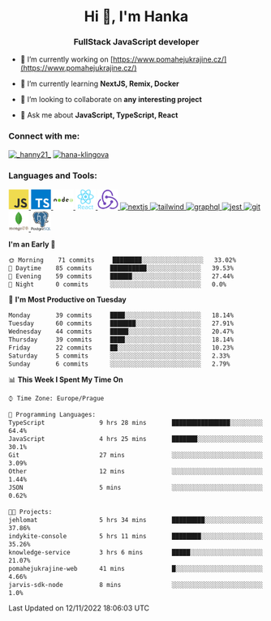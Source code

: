 <h1 align="center">Hi 👋, I'm Hanka</h1>
<h3 align="center">FullStack JavaScript developer</h3>

- 🔭 I’m currently working on [https://www.pomahejukrajine.cz/](https://www.pomahejukrajine.cz/)

- 🌱 I’m currently learning **NextJS, Remix, Docker**

- 👯 I’m looking to collaborate on **any interesting project**

- 💬 Ask me about **JavaScript, TypeScript, React**

<h3 align="left">Connect with me:</h3>
<p align="left">
<a href="https://twitter.com/_hanny21_" target="blank"><img align="center" src="https://raw.githubusercontent.com/rahuldkjain/github-profile-readme-generator/master/src/images/icons/Social/twitter.svg" alt="_hanny21_" height="30" width="40" /></a>
<a href="https://linkedin.com/in/hana-klingova" target="blank"><img align="center" src="https://raw.githubusercontent.com/rahuldkjain/github-profile-readme-generator/master/src/images/icons/Social/linked-in-alt.svg" alt="hana-klingova" height="30" width="40" /></a>
</p>

<h3 align="left">Languages and Tools:</h3>
<p align="left"> 
<a href="https://developer.mozilla.org/en-US/docs/Web/JavaScript" target="_blank" rel="noreferrer"> <img src="https://raw.githubusercontent.com/devicons/devicon/master/icons/javascript/javascript-original.svg" alt="javascript" width="40" height="40"/> </a> 
<a href="https://www.typescriptlang.org/" target="_blank" rel="noreferrer"> <img src="https://raw.githubusercontent.com/devicons/devicon/master/icons/typescript/typescript-original.svg" alt="typescript" width="40" height="40"/> </a> 
<a href="https://nodejsorg" target="_blank" rel="noreferrer"> <img src="https://raw.githubusercontent.com/devicons/devicon/master/icons/nodejs/nodejs-original-wordmark.svg" alt="nodejs" width="40" height="40"/> </a> 
<a href="https://reactjs.org/" target="_blank" rel="noreferrer"> <img src="https://raw.githubusercontent.com/devicons/devicon/master/icons/react/react-original-wordmark.svg" alt="react" width="40" height="40"/> </a> 
<a href="https://redux.js.org" target="_blank" rel="noreferrer"> <img src="https://raw.githubusercontent.com/devicons/devicon/master/icons/redux/redux-original.svg" alt="redux" width="40" height="40"/> </a> 
<a href="https://nextjs.org/" target="_blank" rel="noreferrer"> <img src="https://cdn.worldvectorlogo.com/logos/nextjs-2.svg" alt="nextjs" width="40" height="40"/> </a> 
<a href="https://tailwindcss.com/" target="_blank" rel="noreferrer"> <img src="https://www.vectorlogo.zone/logos/tailwindcss/tailwindcss-icon.svg" alt="tailwind" width="40" height="40"/> </a> 
<a href="https://graphql.org" target="_blank" rel="noreferrer"> <img src="https://www.vectorlogo.zone/logos/graphql/graphql-icon.svg" alt="graphql" width="40" height="40"/> </a> 
<a href="https://jestjs.io" target="_blank" rel="noreferrer"> <img src="https://www.vectorlogo.zone/logos/jestjsio/jestjsio-icon.svg" alt="jest" width="40" height="40"/> </a> 
<a href="https://git-scm.com/" target="_blank" rel="noreferrer"> <img src="https://www.vectorlogo.zone/logos/git-scm/git-scm-icon.svg" alt="git" width="40" height="40"/> </a> 
<a href="https://www.mongodb.com/" target="_blank" rel="noreferrer"> <img src="https://raw.githubusercontent.com/devicons/devicon/master/icons/mongodb/mongodb-original-wordmark.svg" alt="mongodb" width="40" height="40"/> </a>  
<a href="https://www.postgresql.org" target="_blank" rel="noreferrer"> <img src="https://raw.githubusercontent.com/devicons/devicon/master/icons/postgresql/postgresql-original-wordmark.svg" alt="postgresql" width="40" height="40"/> </a> 
</p>

<!--START_SECTION:waka-->
**I'm an Early 🐤** 

```text
🌞 Morning    71 commits     ████████░░░░░░░░░░░░░░░░░   33.02% 
🌆 Daytime    85 commits     ██████████░░░░░░░░░░░░░░░   39.53% 
🌃 Evening    59 commits     ██████░░░░░░░░░░░░░░░░░░░   27.44% 
🌙 Night      0 commits      ░░░░░░░░░░░░░░░░░░░░░░░░░   0.0%

```
📅 **I'm Most Productive on Tuesday** 

```text
Monday       39 commits     ████░░░░░░░░░░░░░░░░░░░░░   18.14% 
Tuesday      60 commits     ███████░░░░░░░░░░░░░░░░░░   27.91% 
Wednesday    44 commits     █████░░░░░░░░░░░░░░░░░░░░   20.47% 
Thursday     39 commits     ████░░░░░░░░░░░░░░░░░░░░░   18.14% 
Friday       22 commits     ██░░░░░░░░░░░░░░░░░░░░░░░   10.23% 
Saturday     5 commits      ░░░░░░░░░░░░░░░░░░░░░░░░░   2.33% 
Sunday       6 commits      ░░░░░░░░░░░░░░░░░░░░░░░░░   2.79%

```


📊 **This Week I Spent My Time On** 

```text
⌚︎ Time Zone: Europe/Prague

💬 Programming Languages: 
TypeScript               9 hrs 28 mins       ████████████████░░░░░░░░░   64.4% 
JavaScript               4 hrs 25 mins       ███████░░░░░░░░░░░░░░░░░░   30.1% 
Git                      27 mins             ░░░░░░░░░░░░░░░░░░░░░░░░░   3.09% 
Other                    12 mins             ░░░░░░░░░░░░░░░░░░░░░░░░░   1.44% 
JSON                     5 mins              ░░░░░░░░░░░░░░░░░░░░░░░░░   0.62%

🐱‍💻 Projects: 
jehlomat                 5 hrs 34 mins       █████████░░░░░░░░░░░░░░░░   37.86% 
indykite-console         5 hrs 11 mins       ████████░░░░░░░░░░░░░░░░░   35.26% 
knowledge-service        3 hrs 6 mins        █████░░░░░░░░░░░░░░░░░░░░   21.07% 
pomahejukrajine-web      41 mins             █░░░░░░░░░░░░░░░░░░░░░░░░   4.66% 
jarvis-sdk-node          8 mins              ░░░░░░░░░░░░░░░░░░░░░░░░░   1.0%

```


 Last Updated on 12/11/2022 18:06:03 UTC
<!--END_SECTION:waka-->
